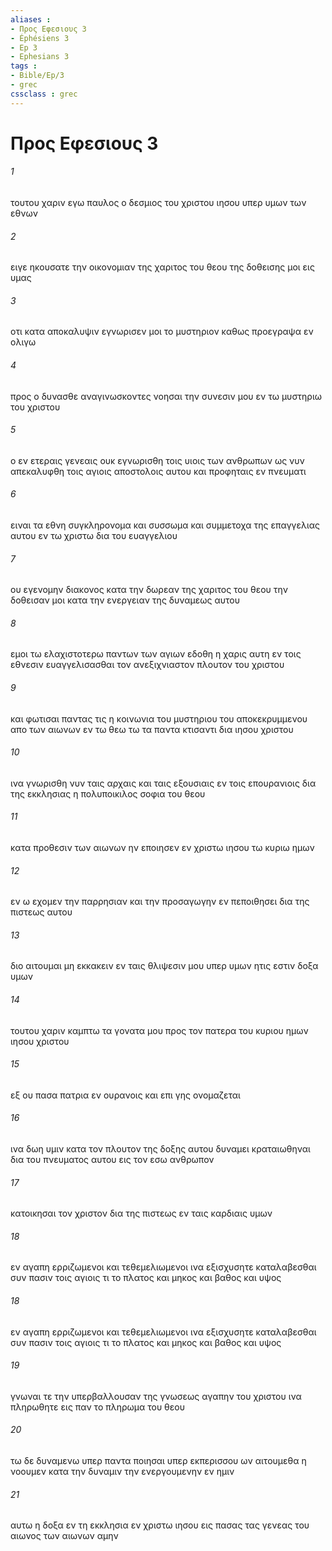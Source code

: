 ```yaml
---
aliases : 
- Προς Εφεσιους 3
- Éphésiens 3
- Ep 3
- Ephesians 3
tags : 
- Bible/Ep/3
- grec
cssclass : grec
---
```


# Προς Εφεσιους 3

###### 1
τουτου χαριν εγω παυλος ο δεσμιος του χριστου ιησου υπερ υμων των εθνων
###### 2
ειγε ηκουσατε την οικονομιαν της χαριτος του θεου της δοθεισης μοι εις υμας
###### 3
οτι κατα αποκαλυψιν εγνωρισεν μοι το μυστηριον καθως προεγραψα εν ολιγω
###### 4
προς ο δυνασθε αναγινωσκοντες νοησαι την συνεσιν μου εν τω μυστηριω του χριστου
###### 5
ο εν ετεραις γενεαις ουκ εγνωρισθη τοις υιοις των ανθρωπων ως νυν απεκαλυφθη τοις αγιοις αποστολοις αυτου και προφηταις εν πνευματι
###### 6
ειναι τα εθνη συγκληρονομα και συσσωμα και συμμετοχα της επαγγελιας αυτου εν τω χριστω δια του ευαγγελιου
###### 7
ου εγενομην διακονος κατα την δωρεαν της χαριτος του θεου την δοθεισαν μοι κατα την ενεργειαν της δυναμεως αυτου
###### 8
εμοι τω ελαχιστοτερω παντων των αγιων εδοθη η χαρις αυτη εν τοις εθνεσιν ευαγγελισασθαι τον ανεξιχνιαστον πλουτον του χριστου
###### 9
και φωτισαι παντας τις η κοινωνια του μυστηριου του αποκεκρυμμενου απο των αιωνων εν τω θεω τω τα παντα κτισαντι δια ιησου χριστου
###### 10
ινα γνωρισθη νυν ταις αρχαις και ταις εξουσιαις εν τοις επουρανιοις δια της εκκλησιας η πολυποικιλος σοφια του θεου
###### 11
κατα προθεσιν των αιωνων ην εποιησεν εν χριστω ιησου τω κυριω ημων
###### 12
εν ω εχομεν την παρρησιαν και την προσαγωγην εν πεποιθησει δια της πιστεως αυτου
###### 13
διο αιτουμαι μη εκκακειν εν ταις θλιψεσιν μου υπερ υμων ητις εστιν δοξα υμων
###### 14
τουτου χαριν καμπτω τα γονατα μου προς τον πατερα του κυριου ημων ιησου χριστου
###### 15
εξ ου πασα πατρια εν ουρανοις και επι γης ονομαζεται
###### 16
ινα δωη υμιν κατα τον πλουτον της δοξης αυτου δυναμει κραταιωθηναι δια του πνευματος αυτου εις τον εσω ανθρωπον
###### 17
κατοικησαι τον χριστον δια της πιστεως εν ταις καρδιαις υμων
###### 18
εν αγαπη ερριζωμενοι και τεθεμελιωμενοι ινα εξισχυσητε καταλαβεσθαι συν πασιν τοις αγιοις τι το πλατος και μηκος και βαθος και υψος
###### 18
εν αγαπη ερριζωμενοι και τεθεμελιωμενοι ινα εξισχυσητε καταλαβεσθαι συν πασιν τοις αγιοις τι το πλατος και μηκος και βαθος και υψος
###### 19
γνωναι τε την υπερβαλλουσαν της γνωσεως αγαπην του χριστου ινα πληρωθητε εις παν το πληρωμα του θεου
###### 20
τω δε δυναμενω υπερ παντα ποιησαι υπερ εκπερισσου ων αιτουμεθα η νοουμεν κατα την δυναμιν την ενεργουμενην εν ημιν
###### 21
αυτω η δοξα εν τη εκκλησια εν χριστω ιησου εις πασας τας γενεας του αιωνος των αιωνων αμην
